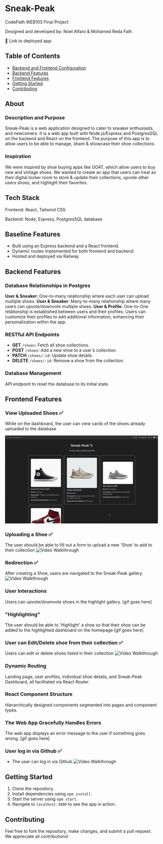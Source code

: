 # Sneak-Peak

CodePath WEB103 Final Project

Designed and developed by: Noel Alfaro & Mohamed Reda Falh

🔗 Link to deployed app:

## Table of Contents

- [Backend and Frontend Configuration](#baseline-features)
- [Backend Features](#backend-features)
- [Frontend Features](#frontend-features)
- [Getting Started](#getting-started)
- [Contributing](#contributing)

## About

### Description and Purpose

Sneak-Peak is a web application designed to cater to sneaker enthusiasts, and newcomers.
It is a web app built with Node.js/Express and PostgresSQL on the backend and React on the frontend.
The purpose of this app is to allow users to be able to manage, share & showcase their shoe collections.

### Inspiration

We were inspired by shoe buying apps like GOAT, which allow users to buy new and vintage shoes.
We wanted to create an app that users can treat as their digital locker room to store & update their collections, upvote other users shoes, and highlight their favorites.

## Tech Stack

Frontend: React, Tailwind CSS

Backend: Node, Express, PostgresSQL database

## Baseline Features

- Built using an Express backend and a React frontend.
- Dynamic routes implemented for both frontend and backend.
- Hosted and deployed via Railway.

## Backend Features

### Database Relationships in Postgres

**User & Sneaker**: One-to-many relationship where each user can upload multiple shoes.
**User & Sneaker**: Many-to-many relationship where many users can upvote/downvote multiple shoes.
**User & Profile**: One-to-One relationship is established between users and their profiles. Users can customize their profiles to add additional information, enhancing their personalization within the app.

<!-- 2. **User & SneakPeak Comments**: Many-to-many relationship with a join table to facilitate user comments on Sneak-Peak. -->

### RESTful API Endpoints

- **GET** `/shoes`: Fetch all shoe collections.
- **POST** `/shoes`: Add a new shoe to a user's collection.
- **PATCH** `/shoes/:id`: Update shoe details.
- **DELETE** `/shoes/:id`: Remove a shoe from the collection.

### Database Management

API endpoint to reset the database to its initial state.

## Frontend Features

### View Uploaded Shoes ✅

While on the dashboard, the user can view cards of the shoes already uploaded to the database

<img src='./client/public/gif-kapture-1.gif' title='Video Walkthrough' width='' alt='Video Walkthrough' />

### Uploading a Shoe ✅

The user should be able to fill out a form to upload a new 'Shoe' to add to their collection
<img src='./client/public/gif-kapture-2.gif' title='Video Walkthrough' width='' alt='Video Walkthrough' />

### Redirection ✅

After creating a Shoe, users are navigated to the Sneak-Peak gallery.
<img src='./client/public/gif-kapture-2.gif' title='Video Walkthrough' width='' alt='Video Walkthrough' />

### User Interactions

Users can upvote/downvote shoes in the highlight gallery.
[gif goes here]

### "Highlighting"

The user should be able to 'Highlight' a shoe so that their shoe can be added to the highlighted dashboard on the homepage
[gif goes here]

### User can Edit/Delete shoe from their collection ✅

Users can edit or delete shoes listed in their collection
<img src='./client/public/gif-kapture-3.gif' title='Video Walkthrough' width='' alt='Video Walkthrough' />

### Dynamic Routing

Landing page, user profiles, individual shoe details, and Sneak-Peak Dashboard, all facilitated via React Router.

### React Component Structure

Hierarchically designed components segmented into pages and component types.

### The Web App Gracefully Handles Errors

The web app displays an error message to the user if something goes wrong.
[gif goes here]

### User log in via Github ✅

- The user can log in via Github
  <img src='./client/public/gif-kapture-login.gif' title='Video Walkthrough' width='' alt='Video Walkthrough' />

## Getting Started

1. Clone the repository.
2. Install dependencies using `npm install`.
3. Start the server using `npm start`.
4. Navigate to `localhost:3000` to see the app in action.

## Contributing

Feel free to fork the repository, make changes, and submit a pull request. We appreciate all contributions!
